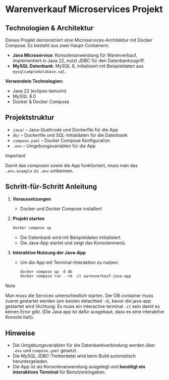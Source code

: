 # Warenverkauf Microservices Projekt

## Technologien & Architektur

Dieses Projekt demonstriert eine Microservices-Architektur mit Docker Compose. Es besteht aus zwei Haupt-Containern:

- **Java Microservice**: Konsolenanwendung für Warenverkauf, implementiert in Java 22, nutzt JDBC für den Datenbankzugriff.
- **MySQL Datenbank**: MySQL 8, initialisiert mit Beispieldaten aus `mysqlsampledatabase.sql`.

**Verwendete Technologien:**
- Java 22 (eclipse-temurin)
- MySQL 8.0
- Docker & Docker Compose

## Projektstruktur

- `java/` – Java-Quellcode und Dockerfile für die App
- `db/` – Dockerfile und SQL-Initialdaten für die Datenbank
- `compose.yaml` – Docker Compose Konfiguration
- `.env` – Umgebungsvariablen für die App

> [!IMPORTANT]
> Damit das composen sowie die App funktioniert, muss man das `.env.example` zu `.env` umbennen.

## Schritt-für-Schritt Anleitung

1. **Voraussetzungen**
   - Docker und Docker Compose installiert

2. **Projekt starten**
   ```powershell
   docker compose up
   ```
   - Die Datenbank wird mit Beispieldaten initialisiert.
   - Die Java-App startet und zeigt das Konsolenmenü.

3. **Interaktive Nutzung der Java-App**
   - Um die App mit Terminal-Interaktion zu nutzen:
     ```powershell
     docker compose up -d db
     docker compose run --rm -it warenverkauf-java-app
     ```
> [!NOTE]
> Man muss die Services unterschiedlich starten. Der DB container muss zuerst gestartet werden (am besten detachted `-d`), bevor die java-app gestartet wird (Achtung: Es muss ein interactive terminal `-it` sein damit es keinen Error gibt. (Die Java app ist dafür ausgebaut, dass es eine interaktive Konsole hat)).

## Hinweise
- Die Umgebungsvariablen für die Datenbankverbindung werden über `.env` und `compose.yaml` gesetzt.
- Die MySQL JDBC-Treiberdatei wird beim Build automatisch heruntergeladen.
- Die App ist als Konsolenanwendung ausgelegt und **benötigt ein interaktives Terminal** für Benutzereingaben.